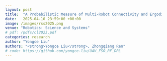 ```yaml
---
layout: post
title:  "A Probabilistic Measure of Multi-Robot Connectivity and Ergodic Optimal Control"
date:   2025-04-10 23:59:00 +00:00
image: /images/rss2025.png
venue: "Robotics: Science and Systems"
# pdf: /pdfs/cl2023.pdf
categories: research
author: "Yongce Liu"
authors: "<strong>Yongce Liu</strong>, Zhongqiang Ren"
# code: https://github.com/yongce-liu/UAV_FSO_RF_DRL
---
```

<!-- Online Trajectory Optimization for UAV-Assisted Hybrid FSO/RF Network With QoS-Guarantee. -->